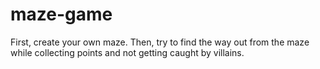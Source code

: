 # maze-game
First, create your own maze. Then, try to find the way out from the maze while collecting points and not getting caught by villains.
